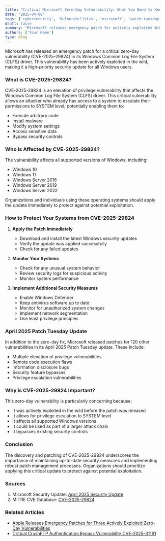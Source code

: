 ```yaml
---
title: "Critical Microsoft Zero-Day Vulnerability: What You Need to Know"
date: "2025-04-08"
tags: ['cybersecurity', 'Vulnerabilities', 'microsoft', 'patch-tuesday', 'windows-security', 'zero-day']
draft: false
summary: "Microsoft releases emergency patch for actively exploited Windows CLFS driver zero-day vulnerability CVE-2025-29824. Learn how to protect your systems now."
authors: ['Your Name']
type: Blog
---
```


Microsoft has released an emergency patch for a critical zero-day vulnerability (CVE-2025-29824) in its Windows Common Log File System (CLFS) driver. This vulnerability has been actively exploited in the wild, making it a high-priority security update for all Windows users.

### What is CVE-2025-29824?

CVE-2025-29824 is an elevation of privilege vulnerability that affects the Windows Common Log File System (CLFS) driver. This critical vulnerability allows an attacker who already has access to a system to escalate their permissions to SYSTEM level, potentially enabling them to:

- Execute arbitrary code
- Install malware
- Modify system settings
- Access sensitive data
- Bypass security controls

### Who is Affected by CVE-2025-29824?

The vulnerability affects all supported versions of Windows, including:

- Windows 10
- Windows 11
- Windows Server 2016
- Windows Server 2019
- Windows Server 2022

Organizations and individuals using these operating systems should apply the update immediately to protect against potential exploitation.

### How to Protect Your Systems from CVE-2025-29824

1. **Apply the Patch Immediately**
   - Download and install the latest Windows security updates
   - Verify the update was applied successfully
   - Check for any failed updates

2. **Monitor Your Systems**
   - Check for any unusual system behavior
   - Review security logs for suspicious activity
   - Monitor system performance

3. **Implement Additional Security Measures**
   - Enable Windows Defender
   - Keep antivirus software up to date
   - Monitor for unauthorized system changes
   - Implement network segmentation
   - Use least privilege principles

### April 2025 Patch Tuesday Update

In addition to the zero-day fix, Microsoft released patches for 120 other vulnerabilities in its April 2025 Patch Tuesday update. These include:

- Multiple elevation of privilege vulnerabilities
- Remote code execution flaws
- Information disclosure bugs
- Security feature bypasses
- Privilege escalation vulnerabilities

### Why is CVE-2025-29824 Important?

This zero-day vulnerability is particularly concerning because:

- It was actively exploited in the wild before the patch was released
- It allows for privilege escalation to SYSTEM level
- It affects all supported Windows versions
- It could be used as part of a larger attack chain
- It bypasses existing security controls

### Conclusion

The discovery and patching of CVE-2025-29824 underscores the importance of maintaining up-to-date security measures and implementing robust patch management processes. Organizations should prioritize applying this critical update to protect against potential exploitation.

### Sources

1. Microsoft Security Update: [April 2025 Security Update](https://msrc.microsoft.com/update-guide/vulnerability/CVE-2025-29824)
2. MITRE CVE Database: [CVE-2025-29824](https://cve.mitre.org/cgi-bin/cvename.cgi?name=CVE-2025-29824)

### Related Articles

- [Apple Releases Emergency Patches for Three Actively Exploited Zero-Day Vulnerabilities](/blog/2025-04-08-apple-zero-days)
- [Critical CrushFTP Authentication Bypass Vulnerability CVE-2025-31161](/blog/2025-04-13-crushftp-vulnerability)
